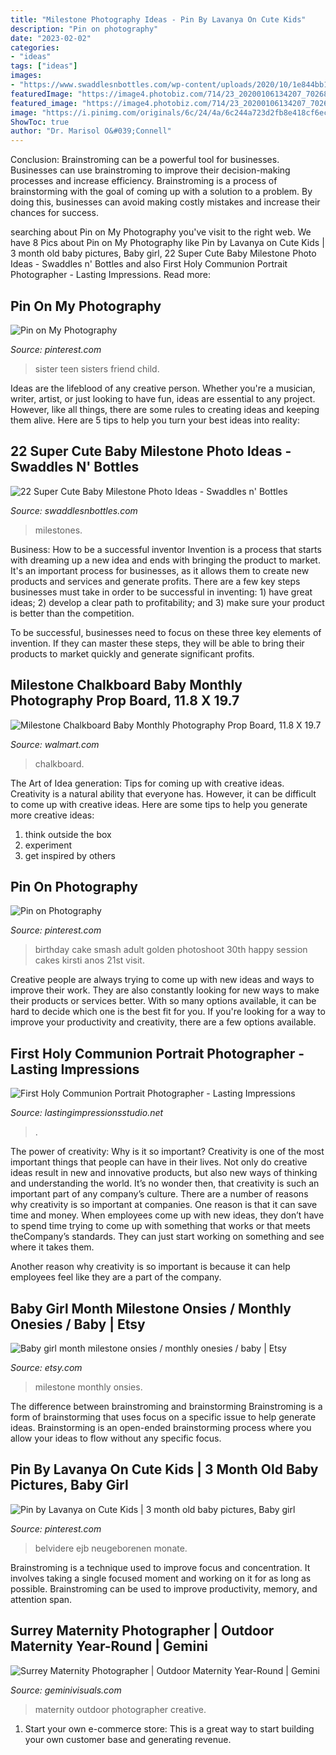 ```yaml
---
title: "Milestone Photography Ideas - Pin By Lavanya On Cute Kids"
description: "Pin on photography"
date: "2023-02-02"
categories:
- "ideas"
tags: ["ideas"]
images:
- "https://www.swaddlesnbottles.com/wp-content/uploads/2020/10/1e844bb10b2ef4426bc5336a725ee2bb.jpg"
featuredImage: "https://image4.photobiz.com/714/23_20200106134207_7026838_xlarge.jpg"
featured_image: "https://image4.photobiz.com/714/23_20200106134207_7026838_xlarge.jpg"
image: "https://i.pinimg.com/originals/6c/24/4a/6c244a723d2fb8e418cf6ec9fc11a06e.jpg"
ShowToc: true
author: "Dr. Marisol O&#039;Connell"
---
```



Conclusion: Brainstroming can be a powerful tool for businesses.
Businesses can use brainstroming to improve their decision-making processes and increase efficiency. Brainstroming is a process of brainstorming with the goal of coming up with a solution to a problem. By doing this, businesses can avoid making costly mistakes and increase their chances for success.

	

		
searching about Pin on My Photography you've visit to the right web. We have 8 Pics about Pin on My Photography like Pin by Lavanya on Cute Kids | 3 month old baby pictures, Baby girl, 22 Super Cute Baby Milestone Photo Ideas - Swaddles n&#039; Bottles and also First Holy Communion Portrait Photographer - Lasting Impressions. Read more:
		
    
## Pin On My Photography

<img loading=lazy src="https://i.pinimg.com/736x/4c/d3/d9/4cd3d9119e9809da8e3734a7000b5b96--sister-photography-teen-photography.jpg" onerror="this.onerror=null;this.src='https://tse2.mm.bing.net/th?id=OIP.OQviV3_myrEiIp6p3NiCjgHaJa&amp;pid=15.1';" alt="Pin on My Photography">

_Source: pinterest.com_

>sister teen sisters friend child. 

	

Ideas are the lifeblood of any creative person. Whether you're a musician, writer, artist, or just looking to have fun, ideas are essential to any project. However, like all things, there are some rules to creating ideas and keeping them alive. Here are 5 tips to help you turn your best ideas into reality:

    
## 22 Super Cute Baby Milestone Photo Ideas - Swaddles N&#039; Bottles

<img loading=lazy src="https://www.swaddlesnbottles.com/wp-content/uploads/2020/10/1e844bb10b2ef4426bc5336a725ee2bb.jpg" onerror="this.onerror=null;this.src='https://tse4.mm.bing.net/th?id=OIP.vLNVgDSA0oVnOMnUtqeXEwHaHa&amp;pid=15.1';" alt="22 Super Cute Baby Milestone Photo Ideas - Swaddles n&#039; Bottles">

_Source: swaddlesnbottles.com_

>milestones. 

	

Business: How to be a successful inventor
Invention is a process that starts with dreaming up a new idea and ends with bringing the product to market. It's an important process for businesses, as it allows them to create new products and services and generate profits.
There are a few key steps businesses must take in order to be successful in inventing: 1) have great ideas; 2) develop a clear path to profitability; and 3) make sure your product is better than the competition.

To be successful, businesses need to focus on these three key elements of invention. If they can master these steps, they will be able to bring their products to market quickly and generate significant profits.

    
## Milestone Chalkboard Baby Monthly Photography Prop Board, 11.8 X 19.7

<img loading=lazy src="https://i5.walmartimages.com/asr/20d61eec-25c3-4655-974b-aee9f11d8e47.fa58137135f48ea00cc868c7eab7cf3e.jpeg" onerror="this.onerror=null;this.src='https://tse2.mm.bing.net/th?id=OIP.Uip1YXdIgOjs3bSxl6jGLQHaHa&amp;pid=15.1';" alt="Milestone Chalkboard Baby Monthly Photography Prop Board, 11.8 X 19.7">

_Source: walmart.com_

>chalkboard. 

	

The Art of Idea generation: Tips for coming up with creative ideas.
Creativity is a natural ability that everyone has. However, it can be difficult to come up with creative ideas. Here are some tips to help you generate more creative ideas: 
1. think outside the box 
2. experiment 
3. get inspired by others 

    
## Pin On Photography

<img loading=lazy src="https://i.pinimg.com/736x/65/a9/24/65a924be147c8bfd30da0cc1d9a8f4af---birthday-golden-birthday.jpg" onerror="this.onerror=null;this.src='https://tse3.mm.bing.net/th?id=OIP.Hb6SZH6SAQUDdKt9XhRaagHaLH&amp;pid=15.1';" alt="Pin on Photography">

_Source: pinterest.com_

>birthday cake smash adult golden photoshoot 30th happy session cakes kirsti anos 21st visit. 

	

Creative people are always trying to come up with new ideas and ways to improve their work. They are also constantly looking for new ways to make their products or services better. With so many options available, it can be hard to decide which one is the best fit for you. If you're looking for a way to improve your productivity and creativity, there are a few options available.

    
## First Holy Communion Portrait Photographer - Lasting Impressions

<img loading=lazy src="https://image4.photobiz.com/714/23_20200106134207_7026838_xlarge.jpg" onerror="this.onerror=null;this.src='https://tse4.mm.bing.net/th?id=OIP.pXLYzYOnJDODPbEGugXPlwHaLH&amp;pid=15.1';" alt="First Holy Communion Portrait Photographer - Lasting Impressions">

_Source: lastingimpressionsstudio.net_

>. 

	

The power of creativity: Why is it so important?
Creativity is one of the most important things that people can have in their lives. Not only do creative ideas result in new and innovative products, but also new ways of thinking and understanding the world. It’s no wonder then, that creativity is such an important part of any company’s culture.
There are a number of reasons why creativity is so important at companies. One reason is that it can save time and money. When employees come up with new ideas, they don’t have to spend time trying to come up with something that works or that meets theCompany’s standards. They can just start working on something and see where it takes them.

Another reason why creativity is so important is because it can help employees feel like they are a part of the company.

    
## Baby Girl Month Milestone Onsies / Monthly Onesies / Baby | Etsy

<img loading=lazy src="https://i.etsystatic.com/14983752/r/il/abeced/1533468724/il_794xN.1533468724_lk76.jpg" onerror="this.onerror=null;this.src='https://tse4.mm.bing.net/th?id=OIP.2Nw2us0boRGznpusjDA1qAHaG6&amp;pid=15.1';" alt="Baby girl month milestone onsies / monthly onesies / baby | Etsy">

_Source: etsy.com_

>milestone monthly onsies. 

	

The difference between brainstroming and brainstorming
Brainstroming is a form of brainstorming that uses focus on a specific issue to help generate ideas. Brainstorming is an open-ended brainstorming process where you allow your ideas to flow without any specific focus.

    
## Pin By Lavanya On Cute Kids | 3 Month Old Baby Pictures, Baby Girl

<img loading=lazy src="https://i.pinimg.com/originals/6c/24/4a/6c244a723d2fb8e418cf6ec9fc11a06e.jpg" onerror="this.onerror=null;this.src='https://tse2.mm.bing.net/th?id=OIP.e_NuhW5qtayXiJmzrk5JjgAAAA&amp;pid=15.1';" alt="Pin by Lavanya on Cute Kids | 3 month old baby pictures, Baby girl">

_Source: pinterest.com_

>belvidere ejb neugeborenen monate. 

	

Brainstroming is a technique used to improve focus and concentration. It involves taking a single focused moment and working on it for as long as possible. Brainstroming can be used to improve productivity, memory, and attention span.

    
## Surrey Maternity Photographer | Outdoor Maternity Year-Round | Gemini

<img loading=lazy src="https://geminivisuals.com/wp-content/uploads/2019/10/IMG_2486-1024x1024.jpg" onerror="this.onerror=null;this.src='https://tse3.mm.bing.net/th?id=OIP.cOR1WNDYB8rb9ybjRed7tAHaHa&amp;pid=15.1';" alt="Surrey Maternity Photographer | Outdoor Maternity Year-Round | Gemini">

_Source: geminivisuals.com_

>maternity outdoor photographer creative. 

	

1. Start your own e-commerce store: This is a great way to start building your own customer base and generating revenue.

